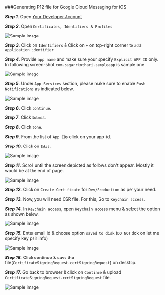 ###Generating P12 file for Google Cloud Messaging for iOS

***Step 1***. Open [Your Developer Account](https://developer.apple.com/membercenter/index.action)

***Step 2***. Open `Certificates, Identifiers & Profiles`

![Sample image](http://google.com)

***Step 3***. Click on `Identifiers` & Click on `+` on top-right corner to `add application identifier`

***Step 4***. Provide `app name` and make sure your specify `Explicit APP ID` only. In following screen-shot `com.sagarrkothari.sampleapp` is sample one

![Sample image](http://google.com)

***Step 5***. Under `App Services` section, please make sure to enable `Push Notifications` as indicated below.

![Sample image](http://google.com)

***Step 6***. Click `Continue`.

***Step 7***. Click `Submit`.

***Step 8***. Click `Done`.

***Step 9***. From the list of `App IDs` click on your app-id.

***Step 10***. Click on `Edit`.

![Sample image](http://google.com)

***Step 11.*** Scroll until the screen depicted as follows don't appear. Mostly it would be at the end of page.

![Sample image](http://google.com)

***Step 12.*** Click on `Create Certificate` for `Dev/Production` as per your need.

***Step 13.*** Now, you will need CSR file. For this, Go to `Keychain access`.

***Step 14.*** In `Keychain access`, open `Keychain access` menu & select the option as shown below.

![Sample image](http://google.com)

***Step 15.*** Enter email id & choose option `saved to disk` (`DO NOT` tick on let me specify key pair info)

![Sample image](http://google.com)

***Step 16.*** Click continue & save the file(`CertificateSigningRequest.certSigningRequest`) on desktop.

***Step 17.*** Go back to browser & click on `Continue` & upload `CertificateSigningRequest.certSigningRequest` file.

![Sample image](http://google.com)

